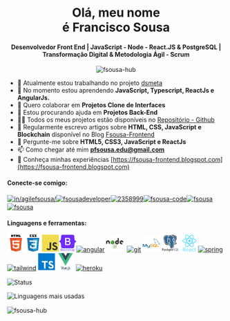 <h1 align="center">Olá, meu nome<br>  é Francisco Sousa</h1>  
<h4 align="center">Desenvolvedor Front End | JavaScript - Node - React.JS & PostgreSQL | Transformação Digital & Metodologia Ágil - Scrum</h4>
<p align="center"><img src="https://github-profile-trophy.vercel.app/?username=fsousa-hub" alt="fsousa-hub" /></p>
  
- 🔭 Atualmente estou trabalhando no projeto  [dsmeta](https://github.com/fsousa-hub/dsmeta)  
- 🌱 No momento estou aprendendo **JavaScript, Typescript, ReactJs e AngularJs.**  
- 👯 Quero colaborar em **Projetos Clone de Interfaces**  
- 🤝 Estou procurando ajuda em **Projetos Back-End**  
- 👨‍💻 Todos os meus projetos estão disponíveis no [Repositório - Github](https://github.com/fsousa-hub?tab=repositories)  
- 📝 Regularmente escrevo artigos sobre **HTML, CSS, JavaScript  e Blockchain** disponível no Blog  [Fsousa-Frontend](https://fsousa-frontend.blogspot.com)  
- 💬 Pergunte-me sobre **HTML5, CSS3, JavaScript e ReactJs**  
- 📫 Como chegar até mim **pfsousa.edu@gmail.com**  
 - 📄 Conheça minhas experiências [https://fsousa-frontend.blogspot.com](https://fsousa-frontend.blogspot.com)  

<h4 align="left">Conecte-se comigo:</h4><p align="left"><a href="https://linkedin.com/in/in/agilefsousa/" target="blank"><img align="center" src="https://raw.githubusercontent.com/rahuldkjain/github-profile-readme-generator/master/src/images/icons/Social/linked-in-alt.svg" alt="in/agilefsousa/" height="30" width="40" /></a><a href="https://twitter.com/fsousadeveloper" target="blank"><img align="center" src="https://raw.githubusercontent.com/rahuldkjain/github-profile-readme-generator/master/src/images/icons/Social/twitter.svg" alt="fsousadeveloper" height="30" width="40" /></a><a href="https://stackoverflow.com/users/21189838" target="blank"><img align="center" src="https://raw.githubusercontent.com/rahuldkjain/github-profile-readme-generator/master/src/images/icons/Social/stack-overflow.svg" alt="2358999" height="30" width="40" /></a><a href="https://codepen.io/fsousa-code" target="blank"><img align="center" src="https://raw.githubusercontent.com/rahuldkjain/github-profile-readme-generator/master/src/images/icons/Social/codepen.svg" alt="fsousa-code" height="30" width="40" /></a><a href="https://codesandbox.io/u/fsousa-hub" target="blank"><img align="center" src="https://raw.githubusercontent.com/rahuldkjain/github-profile-readme-generator/master/src/images/icons/Social/codesandbox.svg" alt="fsousa" height="30" width="40" /></a> <a href="https://dev.to/fsousadevgithub" target="blank"><img align="center" src="https://raw.githubusercontent.com/rahuldkjain/github-profile-readme-generator/master/src/images/icons/Social/devto.svg" alt="fsousa" height="30" width="40" /></a></p>  
  
<h4 align="left">Linguagens e ferramentas:</h4><p align="left"><a href="https://www.w3.org/html/" target="_blank" rel="noreferrer"><img src="https://raw.githubusercontent.com/devicons/devicon/master/icons/html5/html5-original-wordmark.svg" alt="html5" width="40" height="40"/></a><a href="https://www.w3schools.com/css/" target="_blank" rel="noreferrer"><img src="https://raw.githubusercontent.com/devicons/devicon/master/icons/css3/css3-original-wordmark.svg" alt="css3" width="40" height="40"/></a><a href="https://developer.mozilla.org/en-US/docs/Web/JavaScript" target="_blank" rel="noreferrer"><img src="https://raw.githubusercontent.com/devicons/devicon/master/icons/javascript/javascript-original.svg" alt="javascript" width="40" height="40"/></a><a href="https://getbootstrap.com" target="_blank" rel="noreferrer"><img src="https://raw.githubusercontent.com/devicons/devicon/master/icons/bootstrap/bootstrap-plain-wordmark.svg" alt="bootstrap" width="40" height="40"/></a><a href="https://angular.io" target="_blank" rel="noreferrer"><img src="https://angular.io/assets/images/logos/angular/angular.svg" alt="angular" width="40" height="45"/></a>&nbsp;<a href="https://nodejs.org" target="_blank" rel="noreferrer"><img src="https://raw.githubusercontent.com/devicons/devicon/master/icons/nodejs/nodejs-original-wordmark.svg" alt="nodejs" width="40" height="40"/></a>&nbsp;&nbsp;<a href="https://git-scm.com/" target="_blank" rel="noreferrer"><img src="https://www.vectorlogo.zone/logos/git-scm/git-scm-icon.svg" alt="git" width="40" height="40"/></a>&nbsp;<a href="https://www.mysql.com/" target="_blank" rel="noreferrer"><img src="https://raw.githubusercontent.com/devicons/devicon/master/icons/mysql/mysql-original-wordmark.svg" alt="mysql" width="40" height="40"/></a>&nbsp;<a href="https://www.postgresql.org" target="_blank" rel="noreferrer"><img src="https://raw.githubusercontent.com/devicons/devicon/master/icons/postgresql/postgresql-original-wordmark.svg" alt="postgresql" width="40" height="40"/></a>&nbsp;<a href="https://reactjs.org/" target="_blank" rel="noreferrer"><img src="https://raw.githubusercontent.com/devicons/devicon/master/icons/react/react-original-wordmark.svg" alt="react" width="40" height="40"/></a><a href="https://spring.io/" target="_blank" rel="noreferrer"><img src="https://www.vectorlogo.zone/logos/springio/springio-icon.svg" alt="spring" width="40" height="40"/></a>&nbsp;<a href="https://tailwindcss.com/" target="_blank" rel="noreferrer"><img src="https://www.vectorlogo.zone/logos/tailwindcss/tailwindcss-icon.svg" alt="tailwind" width="40" height="40"/></a>&nbsp;<a href="https://www.typescriptlang.org/" target="_blank" rel="noreferrer"><img src="https://raw.githubusercontent.com/devicons/devicon/master/icons/typescript/typescript-original.svg" alt="typescript" width="40" height="40"/></a>&nbsp;<a href="https://vuejs.org/" target="_blank" rel="noreferrer"><img src="https://raw.githubusercontent.com/devicons/devicon/master/icons/vuejs/vuejs-original-wordmark.svg" alt="vuejs" width="40" height="40"/></a>&nbsp;<a href="https://heroku.com" target="_blank" rel="noreferrer"><img src="https://www.vectorlogo.zone/logos/heroku/heroku-icon.svg" alt="heroku" width="40" height="40"/></a></p>  

<p><img align="center" src="https://github-readme-stats.vercel.app/api?username=fsousa-hub&show_icons=true&locale=en" alt="Status" /></p>
<p><img align="center" src="https://github-readme-stats.vercel.app/api/top-langs?username=fsousa-hub&show_icons=true&locale=en&layout=compact" alt="Linguagens mais usadas" /></p>
<p><img align="center" src="https://github-readme-streak-stats.herokuapp.com/?user=fsousa-hub&" alt="fsousa-hub" /></p>
